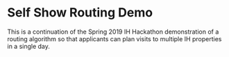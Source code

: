 # Self Show Routing Demo
This is a continuation of the Spring 2019 IH Hackathon demonstration of a routing algorithm
so that applicants can plan visits to multiple IH properties in a single day.
